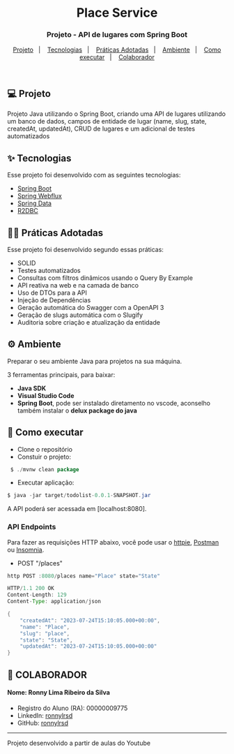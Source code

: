 <h1 align="center">Place Service</h1>

<h3 align="center">Projeto - API de lugares com Spring Boot</h3>
<p align="center">
  <a href="#-projeto">Projeto</a>&nbsp;&nbsp;&nbsp;|&nbsp;&nbsp;&nbsp;
  <a href="#-tecnologias">Tecnologias</a>&nbsp;&nbsp;&nbsp;|&nbsp;&nbsp;&nbsp;
  <a href="#-práticas">Práticas Adotadas</a>&nbsp;&nbsp;&nbsp;|&nbsp;&nbsp;&nbsp;
  <a href="#%EF%B8%8F-ambiente">Ambiente</a>&nbsp;&nbsp;&nbsp;|&nbsp;&nbsp;&nbsp;
  <a href="#-como-executar">Como executar</a>&nbsp;&nbsp;&nbsp;|&nbsp;&nbsp;&nbsp;
  <a href="#-colaborador">Colaborador</a>
</p>

<br>

## 💻 Projeto

Projeto Java utilizando o Spring Boot, criando uma API de lugares utilizando um banco de dados, campos de entidade de lugar (name, slug, state, createdAt, updatedAt), CRUD de lugares e um adicional de testes automatizados

## ✨ Tecnologias

Esse projeto foi desenvolvido com as seguintes tecnologias:

- [Spring Boot](https://spring.io/projects/spring-boot)
- [Spring Webflux](https://spring.io/guides/gs/serving-web-content/)
- [Spring Data](https://spring.io/projects/spring-data)
- [R2DBC](https://spring.io/projects/spring-data-r2dbc)

## 👨‍🏫 Práticas Adotadas

Esse projeto foi desenvolvido segundo essas práticas:

- SOLID
- Testes automatizados
- Consultas com filtros dinâmicos usando o Query By Example
- API reativa na web e na camada de banco
- Uso de DTOs para a API
- Injeção de Dependências
- Geração automática do Swagger com a OpenAPI 3
- Geração de slugs automática com o Slugify
- Auditoria sobre criação e atualização da entidade

## ⚙️ Ambiente
Preparar o seu ambiente Java para projetos na sua máquina.

3 ferramentas principais, para baixar:
- **Java SDK**
- **Visual Studio Code**
- **Spring Boot**, pode ser instalado diretamento no vscode, aconselho também instalar o **delux package do java**

## 🚀 Como executar

- Clone o repositório
- Constuir o projeto:
```java
 $ ./mvnw clean package
```
- Executar aplicação:
```java
$ java -jar target/todolist-0.0.1-SNAPSHOT.jar
```

A API poderá ser acessada em [localhost:8080].

### API Endpoints
Para fazer as requisições HTTP abaixo, você pode usar o [httpie](https://httpie.org/), [Postman](https://www.postman.com/) ou [Insomnia](https://insomnia.rest/).

- POST "/places"
```java
http POST :8080/places name="Place" state="State"

HTTP/1.1 200 OK
Content-Length: 129
Content-Type: application/json

{
    "createdAt": "2023-07-24T15:10:05.000+00:00",
    "name": "Place",
    "slug": "place",
    "state": "State",
    "updatedAt": "2023-07-24T15:10:05.000+00:00"
}
```

## 👷 COLABORADOR

#### Nome: Ronny Lima Ribeiro da Silva
- Registro do Aluno (RA): 00000009775
- LinkedIn: [ronnylrsd](https://www.linkedin.com/in/ronnylrsd/)
- GitHub: [ronnylrsd](https://github.com/ronnylrsd)


---

Projeto desenvolvido a partir de aulas do Youtube

